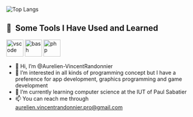 ![Top Langs](https://github-readme-stats.vercel.app/api/top-langs/?username=Aurelien-VincentRandonnier&layout=compact&theme=github_dark)

<h2> 🚀 &nbsp;Some Tools I Have Used and Learned</h2>
    <p align="left">
    <img src="https://cdn.jsdelivr.net/gh/devicons/devicon/icons/vscode/vscode-original.svg" alt="vscode" width="45" height="45"/>
    <img src="https://cdn.jsdelivr.net/gh/devicons/devicon/icons/bash/bash-original.svg" alt="bash" width="45" height="45"/>
    <img src="https://cdn.jsdelivr.net/gh/devicons/devicon/icons/php/php-original.svg" alt="php" width="45" height="45"/>
    </p>
</h2>


- 👋 Hi, I’m @Aurelien-VincentRandonnier
- 👀 I’m interested in all kinds of programming concept but I have a preference for app development, graphics programming and game development 
- 🌱 I’m currently learning computer science at the IUT of Paul Sabatier
- 📫 You can reach me through aurelien.vincentrandonnier.pro@gmail.com
